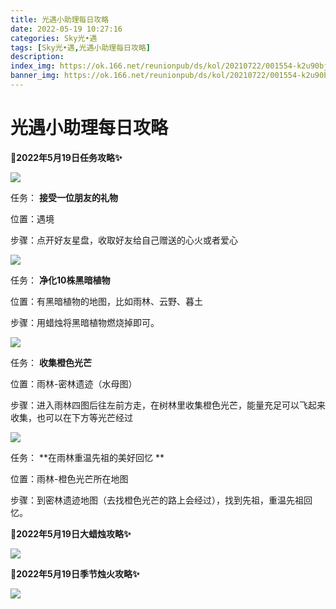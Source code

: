 ```yaml
---
title: 光遇小助理每日攻略
date: 2022-05-19 10:27:16
categories: Sky光•遇
tags: [Sky光•遇,光遇小助理每日攻略]
description: 
index_img: https://ok.166.net/reunionpub/ds/kol/20210722/001554-k2u90bj7ay.png?imageView&thumbnail=600x0&type=jpg
banner_img: https://ok.166.net/reunionpub/ds/kol/20210722/001554-k2u90bj7ay.png?imageView&thumbnail=600x0&type=jpg
---
```

# 光遇小助理每日攻略
**🎉2022年5月19日任务攻略✨**

![](https://ok.166.net/reunionpub/ds/kol/20220519/000436-zhugli0v41.png)

任务： **接受一位朋友的礼物**

位置：遇境

步骤：点开好友星盘，收取好友给自己赠送的心火或者爱心

![](https://ok.166.net/reunionpub/ds/kol/20220519/000413-cq2fy4zs9u.png)

任务： **净化10株黑暗植物**

位置：有黑暗植物的地图，比如雨林、云野、暮土

步骤：用蜡烛将黑暗植物燃烧掉即可。

![](https://ok.166.net/reunionpub/ds/kol/20220519/000511-i4s85jlark.png)

任务： **收集橙色光芒**

位置：雨林-密林遗迹（水母图）

步骤：进入雨林四图后往左前方走，在树林里收集橙色光芒，能量充足可以飞起来收集，也可以在下方等光芒经过

![](https://ok.166.net/reunionpub/ds/kol/20220519/000604-3sbgro9pdt.png)

任务： **在雨林重温先祖的美好回忆  **

位置：雨林-橙色光芒所在地图

步骤：到密林遗迹地图（去找橙色光芒的路上会经过），找到先祖，重温先祖回忆。

 **🎉2022年5月19日大蜡烛攻略✨**

![](https://ok.166.net/reunionpub/ds/kol/20220519/000706-fab8j61cid.png)

  

 **🎉2022年5月19日季节烛火攻略✨**

![](https://ok.166.net/reunionpub/ds/kol/20220519/000813-syjbh205g1.png)

  

  

